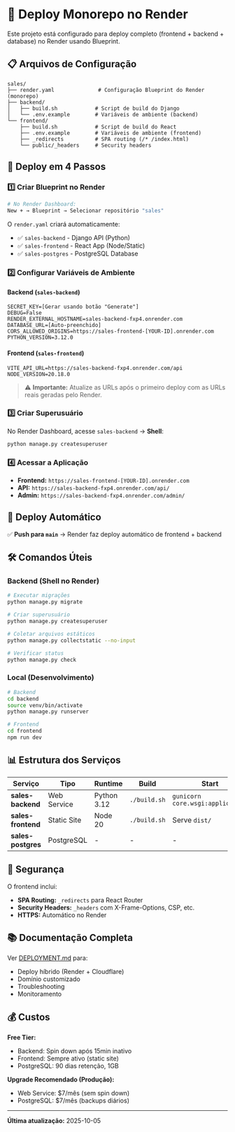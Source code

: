 # 🚀 Deploy Monorepo no Render

Este projeto está configurado para deploy completo (frontend + backend + database) no Render usando Blueprint.

## 📋 Arquivos de Configuração

```
sales/
├── render.yaml              # Configuração Blueprint do Render (monorepo)
├── backend/
│   ├── build.sh            # Script de build do Django
│   └── .env.example        # Variáveis de ambiente (backend)
└── frontend/
    ├── build.sh            # Script de build do React
    ├── .env.example        # Variáveis de ambiente (frontend)
    ├── _redirects          # SPA routing (/* /index.html)
    └── public/_headers     # Security headers
```

## 🎯 Deploy em 4 Passos

### 1️⃣ Criar Blueprint no Render

```bash
# No Render Dashboard:
New + → Blueprint → Selecionar repositório "sales"
```

O `render.yaml` criará automaticamente:
- ✅ `sales-backend` - Django API (Python)
- ✅ `sales-frontend` - React App (Node/Static)
- ✅ `sales-postgres` - PostgreSQL Database

### 2️⃣ Configurar Variáveis de Ambiente

#### Backend (`sales-backend`)
```env
SECRET_KEY=[Gerar usando botão "Generate"]
DEBUG=False
RENDER_EXTERNAL_HOSTNAME=sales-backend-fxp4.onrender.com
DATABASE_URL=[Auto-preenchido]
CORS_ALLOWED_ORIGINS=https://sales-frontend-[YOUR-ID].onrender.com
PYTHON_VERSION=3.12.0
```

#### Frontend (`sales-frontend`)
```env
VITE_API_URL=https://sales-backend-fxp4.onrender.com/api
NODE_VERSION=20.18.0
```

> ⚠️ **Importante:** Atualize as URLs após o primeiro deploy com as URLs reais geradas pelo Render.

### 3️⃣ Criar Superusuário

No Render Dashboard, acesse `sales-backend` → **Shell**:

```bash
python manage.py createsuperuser
```

### 4️⃣ Acessar a Aplicação

- **Frontend:** `https://sales-frontend-[YOUR-ID].onrender.com`
- **API:** `https://sales-backend-fxp4.onrender.com/api/`
- **Admin:** `https://sales-backend-fxp4.onrender.com/admin/`

## 🔄 Deploy Automático

✅ **Push para `main`** → Render faz deploy automático de frontend + backend

## 🛠️ Comandos Úteis

### Backend (Shell no Render)
```bash
# Executar migrações
python manage.py migrate

# Criar superusuário
python manage.py createsuperuser

# Coletar arquivos estáticos
python manage.py collectstatic --no-input

# Verificar status
python manage.py check
```

### Local (Desenvolvimento)
```bash
# Backend
cd backend
source venv/bin/activate
python manage.py runserver

# Frontend
cd frontend
npm run dev
```

## 📊 Estrutura dos Serviços

| Serviço | Tipo | Runtime | Build | Start |
|---------|------|---------|-------|-------|
| **sales-backend** | Web Service | Python 3.12 | `./build.sh` | `gunicorn core.wsgi:application` |
| **sales-frontend** | Static Site | Node 20 | `./build.sh` | Serve `dist/` |
| **sales-postgres** | PostgreSQL | - | - | - |

## 🔐 Segurança

O frontend inclui:
- **SPA Routing:** `_redirects` para React Router
- **Security Headers:** `_headers` com X-Frame-Options, CSP, etc.
- **HTTPS:** Automático no Render

## 📚 Documentação Completa

Ver [DEPLOYMENT.md](./DEPLOYMENT.md) para:
- Deploy híbrido (Render + Cloudflare)
- Domínio customizado
- Troubleshooting
- Monitoramento

## 💰 Custos

**Free Tier:**
- Backend: Spin down após 15min inativo
- Frontend: Sempre ativo (static site)
- PostgreSQL: 90 dias retenção, 1GB

**Upgrade Recomendado (Produção):**
- Web Service: $7/mês (sem spin down)
- PostgreSQL: $7/mês (backups diários)

---

**Última atualização:** 2025-10-05
